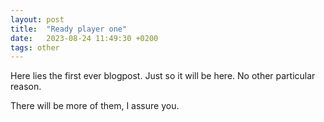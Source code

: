 ```yaml
---
layout: post
title:  "Ready player one"
date:   2023-08-24 11:49:30 +0200
tags: other
---
```

Here lies the first ever blogpost. Just so it will be here. No other particular reason.

There will be more of them, I assure you.
